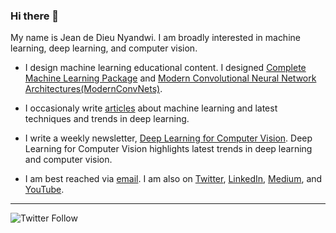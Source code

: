 ### Hi there 👋

My name is Jean de Dieu Nyandwi. I am broadly interested in machine learning, deep learning, and computer vision.

- I design machine learning educational content. I designed [Complete Machine Learning Package](https://github.com/Nyandwi/machine_learning_complete) and [Modern Convolutional Neural Network Architectures(ModernConvNets)](https://github.com/Nyandwi/ModernConvNets).
- I occasionaly write [articles](https://nyandwi.com/blog) about machine learning and latest techniques and trends in deep learning.
- I write a weekly newsletter, [Deep Learning for Computer Vision](https://www.getrevue.co/profile/deeprevision). Deep Learning for Computer Vision highlights latest trends in deep learning and computer vision.

- I am best reached via [email](mailto:johnjw7084@gmail.com). I am also on [Twitter](https://twitter.com/Jeande_d), [LinkedIn](https://www.linkedin.com/in/nyandwi/), [Medium](https://jeande.medium.com), and [YouTube](https://www.youtube.com/channel/UCSPFIgLyc2t-pNim-CdyBNQ).

-----
![Twitter Follow](https://img.shields.io/twitter/follow/jeande_d?label=Follow&style=social)

<!-- 
##Hide
-->


